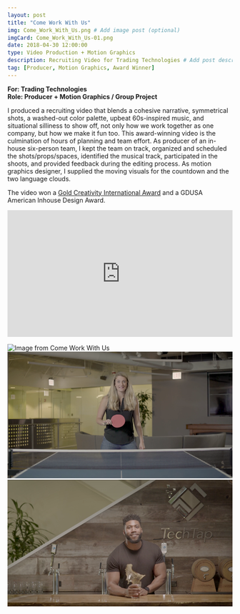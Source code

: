 ```yaml
---
layout: post
title: "Come Work With Us"
img: Come_Work_With_Us.png # Add image post (optional)
imgCard: Come_Work_With_Us-01.png
date: 2018-04-30 12:00:00 
type: Video Production + Motion Graphics
description: Recruiting Video for Trading Technologies # Add post description (optional)
tag: [Producer, Motion Graphics, Award Winner]
---
```

<b>For: Trading Technologies</b><br/>
<b>Role: Producer + Motion Graphics / Group Project</b>

I produced a recruiting video that blends a cohesive narrative, symmetrical shots, a washed-out color palette, upbeat 60s-inspired music, and situational silliness to show off, not only how we work together as one company, but how we make it fun too.  This award-winning video is the culmination of hours of planning and team effort.  As producer of an in-house six-person team, I kept the team on track, organized and scheduled the shots/props/spaces, identified the musical track, participated in the shoots, and provided feedback during the editing process.  As motion graphics designer, I supplied the moving visuals for the countdown and the two language clouds.

The video won a <a href="https://creativityawards.com/?submission=come-work-with-us" target="_blacnk">Gold Creativity International Award</a> and a GDUSA American Inhouse Design Award.

<div style="padding:56.25% 0 0 0;position:relative;"><iframe src="https://player.vimeo.com/video/241033429?byline=0&portrait=0" style="position:absolute;top:0;left:0;width:100%;height:100%;" frameborder="0" webkitallowfullscreen mozallowfullscreen allowfullscreen></iframe></div><script src="https://player.vimeo.com/api/player.js"></script>
<br>
<div class="post_image_addl">
    <img src="/assets/img/Come-Work-With-Us-Still-05.png" alt="Image from Come Work With Us">
</div>
<div class="post_image_addl">
    <img src="/assets/img/Come-Work-With-Us-Still-04.png" alt="Image from Come Work With Us">
</div>
<div class="post_image_addl">
    <img src="/assets/img/Come-Work-With-Us-Still-03.png" alt="Image from Come Work With Us">
</div>